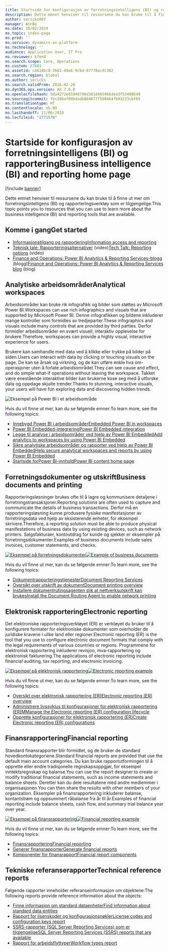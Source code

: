 ```yaml
---
title: Startside for konfigurasjon av forretningsintelligens (BI) og rapportering
description: Dette emnet henviser til ressursene du kan bruke til å finne ut mer om forretningsintelligens og rapporteringsverktøy som er tilgjengelige.
author: sericks007
manager: AnnBe
ms.date: 10/02/2019
ms.topic: index-page
ms.prod: ''
ms.service: dynamics-ax-platform
ms.technology: ''
audience: Application User, IT Pro
ms.reviewer: kfend
ms.search.scope: Core, Operations
ms.custom: 27681
ms.assetid: c4624bc8-3661-49e6-9cb4-87778acdc302
ms.search.region: Global
ms.author: sericks
ms.search.validFrom: 2016-02-28
ms.dyn365.ops.version: AX 7.0.0
ms.openlocfilehash: 5da4272e65940708d301d465966dea3f53498b48
ms.sourcegitcommit: fbc106af09bdadb860677f590464fb93223cbf65
ms.translationtype: HT
ms.contentlocale: nb-NO
ms.lasthandoff: 11/06/2019
ms.locfileid: "2771570"
---
```

# <a name="business-intelligence-bi-and-reporting-home-page"></a><span data-ttu-id="6e70d-103">Startside for konfigurasjon av forretningsintelligens (BI) og rapportering</span><span class="sxs-lookup"><span data-stu-id="6e70d-103">Business intelligence (BI) and reporting home page</span></span>

[!include [banner](../includes/banner.md)]

<span data-ttu-id="6e70d-104">Dette emnet henviser til ressursene du kan bruke til å finne ut mer om forretningsintelligens (BI) og rapporteringsverktøy som er tilgjengelige.</span><span class="sxs-lookup"><span data-stu-id="6e70d-104">This topic points you to resources that you can use to learn more about the business intelligence (BI) and reporting tools that are available.</span></span>

## <a name="get-started"></a><span data-ttu-id="6e70d-105">Komme i gang</span><span class="sxs-lookup"><span data-stu-id="6e70d-105">Get started</span></span>
- [<span data-ttu-id="6e70d-106">Informasjonstilgang og rapportering</span><span class="sxs-lookup"><span data-stu-id="6e70d-106">Information access and reporting</span></span>](information-access-reporting.md)
- <span data-ttu-id="6e70d-107">[Teknisk tale: Rapporteringsalternativer](https://www.youtube.com/watch?v=NzZONjKs5xA) (video)</span><span class="sxs-lookup"><span data-stu-id="6e70d-107">[Tech Talk: Reporting options](https://www.youtube.com/watch?v=NzZONjKs5xA) (video)</span></span>
- <span data-ttu-id="6e70d-108">[Finance and Operations: Power BI Analytics & Reporting Services-blogg](https://community.dynamics.com/365/financeandoperations/b/powerbianalyticsandreporting) (blogg)</span><span class="sxs-lookup"><span data-stu-id="6e70d-108">[Finance and Operations: Power BI Analytics & Reporting Services blog](https://community.dynamics.com/365/financeandoperations/b/powerbianalyticsandreporting) (blog)</span></span>

## <a name="analytical-workspaces"></a><span data-ttu-id="6e70d-109">Analytiske arbeidsområder</span><span class="sxs-lookup"><span data-stu-id="6e70d-109">Analytical workspaces</span></span>
<span data-ttu-id="6e70d-110">Arbeidsområder kan bruke rik infografikk og bilder som støttes av Microsoft Power BI.</span><span class="sxs-lookup"><span data-stu-id="6e70d-110">Workspaces can use rich infographics and visuals that are supported by Microsoft Power BI.</span></span> <span data-ttu-id="6e70d-111">Denne infografikken og bildene inkluderer mange kontroller som formidles av tredjeparter.</span><span class="sxs-lookup"><span data-stu-id="6e70d-111">These infographics and visuals include many controls that are provided by third parties.</span></span> <span data-ttu-id="6e70d-112">Derfor formidler arbeidsområder en svært visuell, interaktiv opplevelse for brukere.</span><span class="sxs-lookup"><span data-stu-id="6e70d-112">Therefore, workspaces can provide a highly visual, interactive experience for users.</span></span>

<span data-ttu-id="6e70d-113">Brukere kan samhandle med data ved å klikke eller trykke på bilder på siden.</span><span class="sxs-lookup"><span data-stu-id="6e70d-113">Users can interact with data by clicking or touching visuals on the page.</span></span> <span data-ttu-id="6e70d-114">De kan se årsak og virkning, og de kan utføre enkle hva om-operasjoner uten å forlate arbeidsområdet.</span><span class="sxs-lookup"><span data-stu-id="6e70d-114">They can see cause and effect, and do simple what-if operations without leaving the workspace.</span></span> <span data-ttu-id="6e70d-115">Takket være enestående interaktive bilder kan brukerne kose seg med å utforske data og oppdage skjulte trender.</span><span class="sxs-lookup"><span data-stu-id="6e70d-115">Thanks to stunning, interactive visuals, your users will have fun exploring data and discovering hidden trends.</span></span>

![Eksempel på Power BI i et arbeidsområde](./media/Power-BI-in-D365-Workspace.png)

<span data-ttu-id="6e70d-117">Hvis du vil finne ut mer, kan du se følgende emner:</span><span class="sxs-lookup"><span data-stu-id="6e70d-117">To learn more, see the following topics:</span></span>

- [<span data-ttu-id="6e70d-118">Innebygd Power BI i arbeidsområder</span><span class="sxs-lookup"><span data-stu-id="6e70d-118">Embedded Power BI in workspaces</span></span>](embed-power-bi-workspaces.md)
- [<span data-ttu-id="6e70d-119">Power BI Embedded-integrering</span><span class="sxs-lookup"><span data-stu-id="6e70d-119">Power BI Embedded integration</span></span>](power-bi-embedded-integration.md)
- [<span data-ttu-id="6e70d-120">Legge til analyse i arbeidsområder ved hjelp av Power BI Embedded</span><span class="sxs-lookup"><span data-stu-id="6e70d-120">Add analytics to workspaces by using Power BI Embedded</span></span>](add-analytics-tab-workspaces.md)
- [<span data-ttu-id="6e70d-121">Sikre analytiske arbeidsområder og rapporter ved hjelp av Power BI Embedded</span><span class="sxs-lookup"><span data-stu-id="6e70d-121">Help secure analytical workspaces and reports by using Power BI Embedded</span></span>](secure-analytical-workspaces.md)
- [<span data-ttu-id="6e70d-122">Startside forPower BI-innhold</span><span class="sxs-lookup"><span data-stu-id="6e70d-122">Power BI content home page</span></span>](power-bi-home-page.md)

## <a name="business-documents-and-printing"></a><span data-ttu-id="6e70d-123">Forretningsdokumenter og utskrift</span><span class="sxs-lookup"><span data-stu-id="6e70d-123">Business documents and printing</span></span>
<span data-ttu-id="6e70d-124">Rapporteringsløsninger brukes ofte til å lagre og kommunisere detaljene i forretningstransaksjoner.</span><span class="sxs-lookup"><span data-stu-id="6e70d-124">Reporting solutions are often used to capture and communicate the details of business transactions.</span></span> <span data-ttu-id="6e70d-125">Derfor må en rapporteringsløsning kunne produsere fysiske manifestasjoner av forretningsdata ved hjelp av eksisterende enheter, for eksempel skrivere.</span><span class="sxs-lookup"><span data-stu-id="6e70d-125">Therefore, a reporting solution must be able to produce physical manifestations of business data by using existing devices, such as network printers.</span></span> <span data-ttu-id="6e70d-126">Salgsfakturaer, kontoutdrag for kunde og sjekker er eksempler på forretningsdokumenter.</span><span class="sxs-lookup"><span data-stu-id="6e70d-126">Examples of business documents include sales invoices, customer statements, and checks.</span></span>

<span data-ttu-id="6e70d-127">[![Eksempel på forretningsdokumenter](./media/image-of-business-documents-1024x632.png)](./media/image-of-business-documents.png)</span><span class="sxs-lookup"><span data-stu-id="6e70d-127">[![Example of business documents](./media/image-of-business-documents-1024x632.png)](./media/image-of-business-documents.png)</span></span>

<span data-ttu-id="6e70d-128">Hvis du vil finne ut mer, kan du se følgende emner:</span><span class="sxs-lookup"><span data-stu-id="6e70d-128">To learn more, see the following topics:</span></span>

- [<span data-ttu-id="6e70d-129">Dokumentrapporteringstjenester</span><span class="sxs-lookup"><span data-stu-id="6e70d-129">Document Reporting Services</span></span>](document-reporting-services.md)
- [<span data-ttu-id="6e70d-130">Oversikt over utskrift av dokument</span><span class="sxs-lookup"><span data-stu-id="6e70d-130">Document printing overview</span></span>](print-documents.md)
- [<span data-ttu-id="6e70d-131">Installere dokumentrutingsagenten slik at nettverksutskrift kan brukes</span><span class="sxs-lookup"><span data-stu-id="6e70d-131">Install the Document Routing Agent to enable network printing</span></span>](install-document-routing-agent.md)

## <a name="electronic-reporting"></a><span data-ttu-id="6e70d-132">Elektronisk rapportering</span><span class="sxs-lookup"><span data-stu-id="6e70d-132">Electronic reporting</span></span>
<span data-ttu-id="6e70d-133">Det elektroniske rapporteringsverktøyet (ER) er verktøyet du bruker til å konfigurere formater for elektroniske dokumenter som overholder de juridiske kravene i ulike land eller regioner.</span><span class="sxs-lookup"><span data-stu-id="6e70d-133">Electronic reporting (ER) is the tool that you use to configure electronic document formats that comply with the legal requirements of various countries or regions.</span></span> <span data-ttu-id="6e70d-134">Programmene for elektronisk rapportering inkluderer revisjon, mva-rapportering og elektronisk fakturering.</span><span class="sxs-lookup"><span data-stu-id="6e70d-134">The applications of electronic reporting include financial auditing, tax reporting, and electronic invoicing.</span></span>

<span data-ttu-id="6e70d-135">[![Eksempel på elektronisk rapportering](./media/electronic-reporting-example.png)](./media/electronic-reporting-example.png)</span><span class="sxs-lookup"><span data-stu-id="6e70d-135">[![Electronic reporting example](./media/electronic-reporting-example.png)](./media/electronic-reporting-example.png)</span></span>

<span data-ttu-id="6e70d-136">Hvis du vil finne ut mer, kan du se følgende emner:</span><span class="sxs-lookup"><span data-stu-id="6e70d-136">To learn more, see the following topics:</span></span>

- [<span data-ttu-id="6e70d-137">Oversikt over elektronisk rapportering (ER)</span><span class="sxs-lookup"><span data-stu-id="6e70d-137">Electronic reporting (ER) overview</span></span>](general-electronic-reporting.md)
- [<span data-ttu-id="6e70d-138">Administrere livssyklus til konfigurasjoner for elektronisk rapportering (ER)</span><span class="sxs-lookup"><span data-stu-id="6e70d-138">MManage the Electronic reporting (ER) configuration lifecycle</span></span>](general-electronic-reporting-manage-configuration-lifecycle.md)
- [<span data-ttu-id="6e70d-139">Opprette konfigurasjoner for elektronisk rapportering (ER)</span><span class="sxs-lookup"><span data-stu-id="6e70d-139">Create Electronic reporting (ER) configurations</span></span>](electronic-reporting-configuration.md)

## <a name="financial-reporting"></a><span data-ttu-id="6e70d-140">Finansrapportering</span><span class="sxs-lookup"><span data-stu-id="6e70d-140">Financial reporting</span></span>
<span data-ttu-id="6e70d-141">Standard finansrapporter blir formidlet, og de bruker de standard hovedkontokategoriene.</span><span class="sxs-lookup"><span data-stu-id="6e70d-141">Standard financial reports are provided that use the default main account categories.</span></span> <span data-ttu-id="6e70d-142">Du kan bruke rapportutformingen til å opprette eller endre tradisjonelle regnskapsoppgjør, for eksempel inntektsregnskap og balanse.</span><span class="sxs-lookup"><span data-stu-id="6e70d-142">You can use the report designer to create or modify traditional financial statements, such as income statements and balance sheets.</span></span> <span data-ttu-id="6e70d-143">Deretter kan du dele resultatene med andre medlemmer i organisasjonen.</span><span class="sxs-lookup"><span data-stu-id="6e70d-143">You can then share the results with other members of your organization.</span></span> <span data-ttu-id="6e70d-144">Eksempler på finansrapportering inkluderer balanse, kontantstrøm og oppsummert råbalanse fra år til år.</span><span class="sxs-lookup"><span data-stu-id="6e70d-144">Examples of financial reporting include balance sheets, cash flow, and summary trial balance year over year.</span></span>

<span data-ttu-id="6e70d-145">[![Eksempel på finansrapportering](./media/financial-reporting-example.png)](./media/financial-reporting-example.png)</span><span class="sxs-lookup"><span data-stu-id="6e70d-145">[![Financial reporting example](./media/financial-reporting-example.png)](./media/financial-reporting-example.png)</span></span>

<span data-ttu-id="6e70d-146">Hvis du vil finne ut mer, kan du se følgende emner:</span><span class="sxs-lookup"><span data-stu-id="6e70d-146">To learn more, see the following topics:</span></span>

- [<span data-ttu-id="6e70d-147">Finansrapportering</span><span class="sxs-lookup"><span data-stu-id="6e70d-147">Financial reporting</span></span>](financial-reporting-intro.md)
- [<span data-ttu-id="6e70d-148">Generer finansrapporter</span><span class="sxs-lookup"><span data-stu-id="6e70d-148">Generate financial reports</span></span>](generate-financial-report.md)
- [<span data-ttu-id="6e70d-149">Komponenter for finansrapport</span><span class="sxs-lookup"><span data-stu-id="6e70d-149">Financial report components</span></span>](financial-report-components.md)

## <a name="technical-reference-reports"></a><span data-ttu-id="6e70d-150">Tekniske referanserapporter</span><span class="sxs-lookup"><span data-stu-id="6e70d-150">Technical reference reports</span></span>
<span data-ttu-id="6e70d-151">Følgende rapporter inneholder referanseinformasjon om objektene:</span><span class="sxs-lookup"><span data-stu-id="6e70d-151">The following reports provide reference information about the objects:</span></span>

- [<span data-ttu-id="6e70d-152">Finne informasjon om standard dataenheter</span><span class="sxs-lookup"><span data-stu-id="6e70d-152">Find information about standard data entities</span></span>](../data-entities/data-entities-report.md)
- [<span data-ttu-id="6e70d-153">Rapport for lisenskoder og konfigurasjonsnøkler</span><span class="sxs-lookup"><span data-stu-id="6e70d-153">License codes and configuration keys report</span></span>](../sysadmin/license-codes-configuration-keys-report.md)
- [<span data-ttu-id="6e70d-154">SSRS-rapporter (SQL Server Reporting Services) som er tilgjengelige</span><span class="sxs-lookup"><span data-stu-id="6e70d-154">SQL Server Reporting Services (SSRS) reports that are available</span></span>](SSRS-report.md)
- [<span data-ttu-id="6e70d-155">Rapport for arbeidsflyttyper</span><span class="sxs-lookup"><span data-stu-id="6e70d-155">Workflow types report</span></span>](../../fin-ops/organization-administration/workflow-types-report.md)
